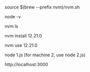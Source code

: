 <!-- Run to access NVM from terminal -->

source $(brew --prefix nvm)/nvm.sh

<!-- Check Node Version to see if you are on Node 12.21.0 -->

node -v

<!-- List versions of Node installed -->

nvm ls

<!-- Install compatible version of Node -->

nvm install 12.21.0

<!-- Use Node 12.21.0, can run node -v again to double confirm -->

nvm use 12.21.0

<!-- Run site using machine number -->

node 1.js
(for machine 2, use node 2.js)

<!-- Site address -->

http://localhost:3000
